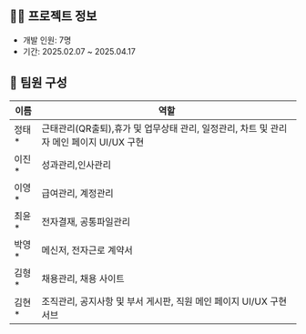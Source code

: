 ## 👨‍💻 프로젝트 정보
- 개발 인원: 7명
- 기간: 2025.02.07 ~ 2025.04.17

## 👥 팀원 구성
| 이름 | 역할 |
|------|------|
| 정태* | 근태관리(QR출퇴),휴가 및 업무상태 관리, 일정관리, 차트 및 관리자 메인 페이지 UI/UX 구현 |
| 이진* | 성과관리,인사관리 |
| 이영* | 급여관리, 계정관리 |
| 최윤* | 전자결재, 공통파일관리 |
| 박영* | 메신저, 전자근로 계약서 |
| 김형* | 채용관리, 채용 사이트 |
| 김현* | 조직관리, 공지사항 및 부서 게시판, 직원 메인 페이지 UI/UX 구현 서브|
